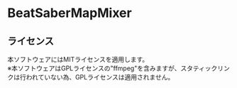 # BeatSaberMapMixer

## ライセンス
本ソフトウェアにはMITライセンスを適用します。<br>
※本ソフトウェアはGPLライセンスの"ffmpeg"を含みますが、スタティックリンクは行われていない為、GPLライセンスは適用されません。